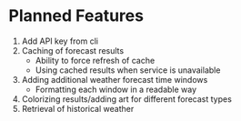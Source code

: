 # Planned Features
1. Add API key from cli
2. Caching of forecast results
    * Ability to force refresh of cache
    * Using cached results when service is unavailable
3. Adding additional weather forecast time windows
    * Formatting each window in a readable way
4. Colorizing results/adding art for different forecast types   
5. Retrieval of historical weather